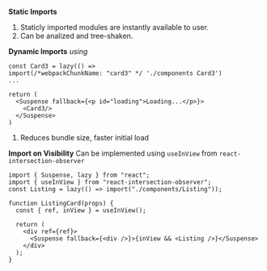 **Static Imports**
  1. Staticly imported modules are instantly available to user.
  2. Can be analized and tree-shaken.

**Dynamic Imports** *using <Suspence/>*
```
const Card3 = lazy(() =>
import(/*webpackChunkName: "card3" */ './components Card3')
...

return (
  <Suspense fallback={<p id="loading">Loading...</p>}>
    <Card3/>
  </Suspense>
)
```

 1. Reduces bundle size, faster initial load

**Import on Visibility**
Can be implemented using `useInView` from `react-intersection-observer`

```
import { Suspense, lazy } from "react";
import { useInView } from "react-intersection-observer";
const Listing = lazy(() => import("./components/Listing"));

function ListingCard(props) {
  const { ref, inView } = useInView();

  return (
    <div ref={ref}>
      <Suspense fallback={<div />}>{inView && <Listing />}</Suspense>
    </div>
  );
}

```
